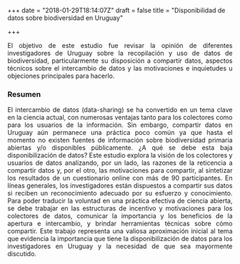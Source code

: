 +++
date = "2018-01-29T18:14:07Z"
draft = false
title = "Disponibilidad de datos sobre biodiversidad en Uruguay"

+++

<p style='text-align: justify;'>
El objetivo de este estudio fue revisar la opinión de diferentes investigadores de Uruguay sobre la recopilación y uso de datos de biodiversidad, particularmente su disposición a compartir datos, aspectos técnicos sobre el intercambio de datos y las motivaciones e inquietudes u objeciones principales para hacerlo.
</p>

### Resumen
<p style='text-align: justify;'>
El intercambio de datos (data-sharing) se ha convertido en un tema clave en la ciencia actual, con numerosas ventajas tanto para los colectores como para los usuarios de la información. Sin embargo, compartir datos en Uruguay aún permanece una práctica poco común ya que hasta el momento no existen fuentes de información sobre biodiversidad primaria abiertas y/o disponibles públicamente. ¿A qué se debe esta baja disponibilización de datos? Este estudio explora la visión de los colectores y usuarios de datos analizando, por un lado, las razones de la reticencia a compartir datos y, por el otro, las motivaciones para compartir, al sintetizar los resultados de un cuestionario online con más de 90 participantes. En líneas generales, los investigadores están dispuestos a compartir sus datos si reciben un reconocimiento adecuado por su esfuerzo y conocimiento. Para poder traducir la voluntad en una práctica efectiva de ciencia abierta, se debe trabajar en las estructuras de incentivo y motivaciones para los colectores de datos, comunicar la importancia y los beneficios de la apertura e intercambio, y brindar herramientas técnicas sobre cómo compartir. Este trabajo representa una valiosa aproximación inicial al tema que evidencia la importancia que tiene la disponibilización de datos para los investigadores en Uruguay y la necesidad de que sea mayormente discutido. 
</p>

